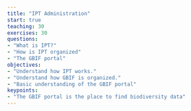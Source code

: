 ```yaml
---
title: "IPT Administration"
start: true
teaching: 30
exercises: 30
questions:
- "What is IPT?"
- "How is IPT organized"
- "The GBIF portal"
objectives:
- "Understand how IPT works."
- "Understand how GBIF is organized."
- "Basic understanding of the GBIF portal"
keypoints:
- "The GBIF portal is the place to find biodiversity data"
---
```

